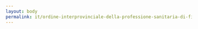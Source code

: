 ```yaml
---
layout: body
permalink: it/ordine-interprovinciale-della-professione-sanitaria-di-fisioterapista-di-catania-ragusa-e-siracusa/
---
```


